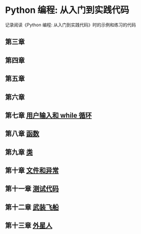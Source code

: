 # Python 编程: 从入门到实践代码

记录阅读《Python 编程: 从入门到实践代码》时的示例和练习的代码

## 第三章

## 第四章

## 第五章

## 第六章

## 第七章 [用户输入和 while 循环](./chapter-07/index.md)

## 第八章 [函数](./chapter-08/index.md)

## 第九章 [类](./chapter-09/index.md)

## 第十章 [文件和异常](./chapter-10/index.md)

## 第十一章 [测试代码](./chapter-11/index.md)

## 第十二章 [武装飞船](./chapter-12/index.md)

## 第十三章 [外星人](./chapter-13/index.md)

